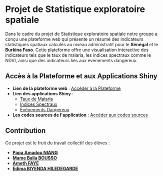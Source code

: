 # Projet de Statistique exploratoire spatiale

Dans le cadre du projet de Statistique exploratoire spatiale notre groupe a conçu une plateforme web qui présente un résumé des indicateurs statistiques spatiaux calculés au niveau administratif pour le **Sénégal** et le **Burkina Faso**. Cette plateforme offre une visualisation interactive des indicateurs tels que le taux de malaria, les indices spectraux comme le NDVI, ainsi que des indicateurs liés aux événements dangereux.

## Accès à la Plateforme et aux Applications Shiny

- **Lien de la plateforme web** : [Accéder à la Plateforme](https://papaamad.github.io/Plateforme-HEMA/)
- **Lien des applications Shiny** :
  - [Taux de Malaria](https://papaamad.shinyapps.io/SES_Shiny/)
  - [Indices Spectraux](https://papaamad.shinyapps.io/SES_Shiny_Spectral/)
  - [Événements Dangereux](https://papaamad.shinyapps.io/SES_Shiny_event/)
- **Les codes sources de l'application** : [Accéder aux codes sources](https://github.com/PapaAmad/Plateforme-HEMA/)

## Contribution

Ce projet est le fruit du travail collectif des élèves :

- [**Papa Amadou NIANG**](https://github.com/PapaAmad/)
- [**Mame Balla BOUSSO**](https://github.com/MameBallaBousso)
- [**Ameth FAYE**](https://github.com/ameth08faye)
- [**Edima BIYENDA HILEDEGARDE**](https://github.com/HildaEDIMA)
